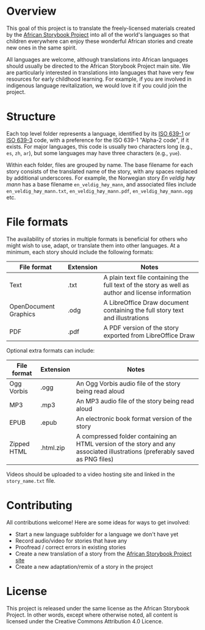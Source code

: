 # Overview
This goal of this project is to translate the freely-licensed materials created by the [African Storybook Project](http://africanstorybook.org) into all of the world's languages so that children everywhere can enjoy these wonderful African stories and create new ones in the same spirit.

All languages are welcome, although translations into African languages should usually be directed to the African Storybook Project main site. We are particularly interested in translations into languages that have very few resources for early childhood learning. For example, if you are involved in indigenous language revitalization, we would love it if you could join the project.

# Structure
Each top level folder represents a language, identified by its [ISO 639-1](http://en.wikipedia.org/wiki/ISO_639-1) or [ISO 639-3](http://en.wikipedia.org/wiki/ISO_639-3) code, with a preference for the ISO 639-1 "Alpha-2 code", if it exists. For major languages, this code is usually two characters long (e.g., `es`, `zh`, `ar`), but some languages may have three characters (e.g., `yue`).

Within each folder, files are grouped by name. The base filename for each story consists of the translated name of the story, with any spaces replaced by additional underscores. For example, the Norwegian story _En veldig høy mann_ has a base filename `en_veldig_høy_mann`, and associated files include `en_veldig_høy_mann.txt`, `en_veldig_høy_mann.pdf`, `en_veldig_høy_mann.ogg` etc.

# File formats
The availability of stories in multiple formats is beneficial for others who might wish to use, adapt, or translate them into other languages. At a minimum, each story should include the following formats:

File format | Extension | Notes
------------|-----------|------
Text | .txt | A plain text file containing the full text of the story as well as author and license information
OpenDocument Graphics | .odg | A LibreOffice Draw document containing the full story text and illustrations
PDF | .pdf | A PDF version of the story exported from LibreOffice Draw

Optional extra formats can include:

File format | Extension | Notes
------------|-----------|------
Ogg Vorbis | .ogg | An Ogg Vorbis audio file of the story being read aloud
MP3 | .mp3 | An MP3 audio file of the story being read aloud
EPUB | .epub | An electronic book format version of the story
Zipped HTML | .html.zip | A compressed folder containing an HTML version of the story and any associated illustrations (preferably saved as PNG files)

Videos should be uploaded to a video hosting site and linked in the `story_name.txt` file.

# Contributing
All contributions welcome! Here are some ideas for ways to get involved:

- Start a new language subfolder for a language we don't have yet
- Record audio/video for stories that have any
- Proofread / correct errors in existing stories
- Create a new translation of a story from the [African Storybook Project site](http://africanstorybook.org/)
- Create a new adaptation/remix of a story in the project

# License
This project is released under the same license as the African Storybook Project. In other words, except where otherwise noted, all content is licensed under the Creative Commons Attribution 4.0 Licence.
